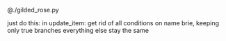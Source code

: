 @./gilded_rose.py

just do this:
in update_item:
get rid of all conditions on name brie, keeping only true branches
everything else stay the same
